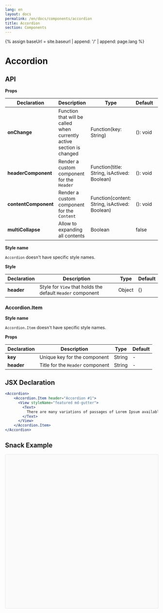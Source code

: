 ```yaml
---
lang: en
layout: docs
permalink: /en/docs/components/accordion
title: Accordion
section: Components
---
```

{% assign baseUrl = site.baseurl | append: '/' | append: page.lang %}

# Accordion

## API

**Props**

| Declaration  | Description  | Type  | Default  | Required |
|--------------|--------------|-------|----------|----------|
| **onChange** | Function that will be called when currently active section is changed | Function(key: String) | (): void | false |
| **headerComponent** | Render a custom component for the `Header` | Function(title: String, isActived: Boolean) | (): void | false |
| **contentComponent** | Render a custom component for the `Content` | Function(content: String, isActived: Boolean) | (): void | false |
| **multiCollapse** | Allow to expanding all contents | Boolean | false |

**Style name**

`Accordion` doesn't have specific style names.

**Style**

| Declaration  | Description  | Type  | Default  |
|--------------|--------------|-------|----------|
| **header** | Style for `View` that holds the default `Header` component | Object | {} |

### Accordion.Item

**Style name**

`Accordion.Item` doesn't have specific style names.

**Props**

| Declaration  | Description  | Type  | Default  |
|--------------|--------------|-------|----------|
| **key** | Unique key for the component | String | - |
| **header** | Title for the `Header` component | String | - |

## JSX Declaration

```jsx
<Accordion>
    <Accordion.Item header="Accordion #1">
      <View styleName="featured md-gutter">
        <Text>
          There are many variations of passages of Lorem Ipsum available, but the majority have suffered alteration in some form, by injected humour, or randomised words which don't look even slightly believable.
        </Text>
      </View>
    </Accordion.Item>
</Accordion>
```

## Snack Example

<div data-snack-id="@lighthouse/accordion-example---lighthouse-ui" data-snack-platform="ios" data-snack-preview="true" data-snack-theme="light" style="overflow:hidden;background:#fafafa;border:1px solid rgba(0,0,0,.08);border-radius:4px;height:505px;width:100%"></div>
<script async src="https://snack.expo.io/embed.js"></script>
